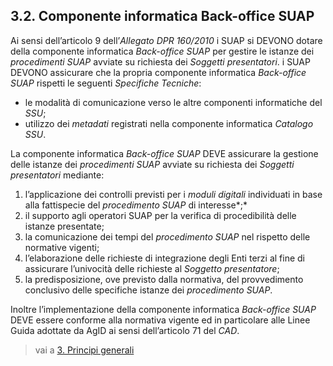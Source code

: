 ## 3.2. Componente informatica Back-office SUAP

Ai sensi dell’articolo 9 dell’*Allegato DPR 160/2010* i SUAP si DEVONO dotare della componente informatica *Back-office SUAP* per gestire le istanze dei *procedimenti SUAP* avviate su richiesta dei *Soggetti presentatori*.
i SUAP DEVONO assicurare che la propria componente informatica *Back-office SUAP* rispetti le seguenti *Specifiche Tecniche*:

- le modalità di comunicazione verso le altre componenti informatiche del *SSU*;
- utilizzo dei *metadati* registrati nella componente informatica *Catalogo SSU*.
  
La componente informatica *Back-office SUAP* DEVE assicurare la gestione delle istanze dei *procedimenti SUAP* avviate su richiesta dei *Soggetti presentatori* mediante:

1. l’applicazione dei controlli previsti per i *moduli digitali* individuati in base alla fattispecie del *procedimento SUAP* di interesse*;*
2. il supporto agli operatori SUAP per la verifica di procedibilità delle istanze presentate;
3. la comunicazione dei tempi del *procedimento SUAP* nel rispetto delle normative vigenti;
4. l’elaborazione delle richieste di integrazione degli Enti terzi al fine di assicurare l’univocità delle richieste al *Soggetto presentatore*;
5. la predisposizione, ove previsto dalla normativa, del provvedimento conclusivo delle specifiche istanze dei *procedimento SUAP*.

Inoltre l’implementazione della componente informatica *Back-office SUAP* DEVE essere conforme alla normativa vigente ed in particolare alle Linee Guida adottate da AgID ai sensi dell’articolo 71 del *CAD*.

> vai a [3. Principi generali](03.md)
